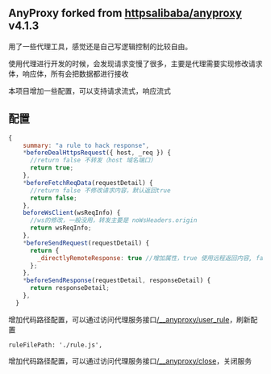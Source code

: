 AnyProxy
forked from [httpsalibaba/anyproxy](https://github.com/alibaba/anyproxy) v4.1.3
----------------

用了一些代理工具，感觉还是自己写逻辑控制的比较自由。

使用代理进行开发的时候，会发现请求变慢了很多，主要是代理需要实现修改请求体，响应体，所有会把数据都进行接收

本项目增加一些配置，可以支持请求流式，响应流式

## 配置

```js
{
    summary: "a rule to hack response",
    *beforeDealHttpsRequest({ host, _req }) {
      //return false 不转发（host 域名端口）
      return true;
    },
    *beforeFetchReqData(requestDetail) {
      //return false 不修改请求内容，默认返回true
      return false;
    },
    beforeWsClient(wsReqInfo) {
      //ws的修改，一般没用，转发主要是 noWsHeaders.origin
      return wsReqInfo;
    },
    *beforeSendRequest(requestDetail) {
      return {
        _directlyRemoteResponse: true //增加属性，true 使用远程返回内容, false 可以在 beforeSendResponse 中修改
      };
    },
    *beforeSendResponse(requestDetail, responseDetail) {
      return responseDetail;
    },
  }
```

增加代码路径配置，可以通过访问代理服务接口[/__anyproxy/user_rule]()，刷新配置
```
ruleFilePath: './rule.js',
```

增加代码路径配置，可以通过访问代理服务接口[/__anyproxy/close]()，关闭服务


